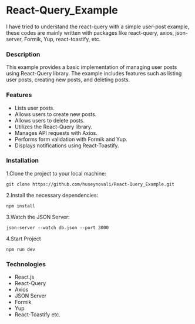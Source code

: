 # React-Query_Example

I have tried to understand the react-query with a simple user-post example, these codes are mainly written with packages like
react-query, axios, json-server, Formik, Yup, react-toastify, etc.

### Description
This example provides a basic implementation of managing user posts using React-Query library.
The example includes features such as listing user posts, creating new posts, and deleting posts.


### Features
- Lists user posts.
- Allows users to create new posts.
- Allows users to delete posts.
- Utilizes the React-Query library.
- Manages API requests with Axios.
- Performs form validation with Formik and Yup.
- Displays notifications using React-Toastify.


### Installation

1.Clone the project to your local machine:

``git clone https://github.com/huseynovali/React-Query_Example.git``

2.Install the necessary dependencies:

`npm install`

3.Watch the JSON Server:

`json-server --watch db.json --port 3000`

4.Start Project 

`npm run dev`


### Technologies
- React.js
- React-Query
- Axios
- JSON Server
- Formik
- Yup
- React-Toastify etc.


